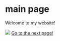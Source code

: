 <html>

<body>
  <h1>main page</h1>
  <p>Welcome to my website!</p>
  <img src="https://content.codecademy.com/articles/github-pages-via-web-app/happy-ice-cream.gif" />
  <a href="theotherpage.md">Go to the next page!</a>
</body>

</html>
